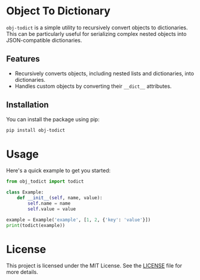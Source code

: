 # Object To Dictionary

`obj-todict` is a simple utility to recursively convert objects to dictionaries. This can be particularly useful for serializing complex nested objects into JSON-compatible dictionaries.

## Features

- Recursively converts objects, including nested lists and dictionaries, into dictionaries.
- Handles custom objects by converting their `__dict__` attributes.

## Installation

You can install the package using pip:

```bash
pip install obj-todict
```

# Usage

Here's a quick example to get you started:

```python
from obj_todict import todict

class Example:
    def __init__(self, name, value):
        self.name = name
        self.value = value

example = Example('example', [1, 2, {'key': 'value'}])
print(todict(example))
```

# License

This project is licensed under the MIT License. See the [LICENSE]() file for more details.
